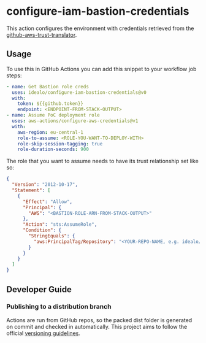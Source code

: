 # configure-iam-bastion-credentials

This action configures the environment with credentials retrieved from the [github-aws-trust-translator](https://github.com/idealo/github-aws-trust-translator).

## Usage

To use this in GitHub Actions you can add this snippet to your workflow job steps:

```yaml
- name: Get Bastion role creds
  uses: idealo/configure-iam-bastion-credentials@v0
  with:
    token: ${{github.token}}
    endpoint: <ENDPOINT-FROM-STACK-OUTPUT>
- name: Assume PoC deployment role
  uses: aws-actions/configure-aws-credentials@v1
  with:
    aws-region: eu-central-1
    role-to-assume: <ROLE-YOU-WANT-TO-DEPLOY-WITH>
    role-skip-session-tagging: true
    role-duration-seconds: 900
```

The role that you want to assume needs to have its trust relationship set like so:

```json
{
  "Version": "2012-10-17",
  "Statement": [
    {
      "Effect": "Allow",
      "Principal": {
        "AWS": "<BASTION-ROLE-ARN-FROM-STACK-OUTPUT>"
      },
      "Action": "sts:AssumeRole",
      "Condition": {
        "StringEquals": {
          "aws:PrincipalTag/Repository": "<YOUR-REPO-NAME, e.g. idealo/sample-repo>"
        }
      }
    }
  ]
}
```

## Developer Guide

### Publishing to a distribution branch

Actions are run from GitHub repos, so the packed dist folder is generated on commit and checked in automatically.
This project aims to follow the official [versioning guidelines](https://github.com/actions/toolkit/blob/master/docs/action-versioning.md).
